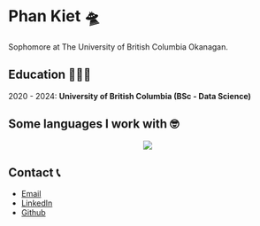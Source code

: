Phan Kiet 🛸
=========

Sophomore at The University of British Columbia Okanagan.

Education 👨🏻‍🏫
---------
2020 - 2024: **University of British Columbia (BSc - Data Science)**

Some languages I work with 🤓
---------------
<div align='center'>
	<a href='https://github.com/ketphan02'>
		<img src='https://github-readme-stats.vercel.app/api/top-langs/?username=ketphan02&exclude_forks=true' />
	<a/>
</div>

Contact 📞
-------
* [Email](mailto:tuankietvn@outlook.com)
* [LinkedIn](https://www.linkedin.com/in/ketphan02/)
* [Github](https://github.com/ketphan02)
